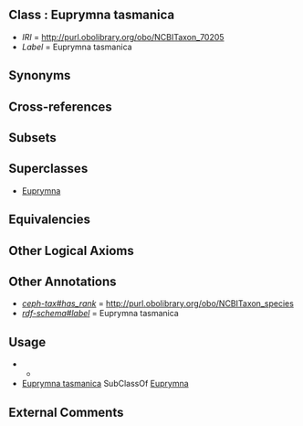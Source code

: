 
## Class : Euprymna tasmanica

 * *IRI* = http://purl.obolibrary.org/obo/NCBITaxon_70205
 * *Label* = Euprymna tasmanica

## Synonyms


## Cross-references


## Subsets


## Superclasses

 * [Euprymna](../../NCBITaxon/12/NCBITaxon_6612.md)

## Equivalencies


## Other Logical Axioms


## Other Annotations

 * *[ceph-tax#has_rank](../../ceph-tax#has/nk/ceph-tax#has_rank.md)* = http://purl.obolibrary.org/obo/NCBITaxon_species
 * *[rdf-schema#label](../../el/rdf-schema#label.md)* = Euprymna tasmanica

## Usage

 * -
 * [Euprymna tasmanica](../../NCBITaxon/05/NCBITaxon_70205.md) SubClassOf [Euprymna](../../NCBITaxon/12/NCBITaxon_6612.md)

## External Comments

